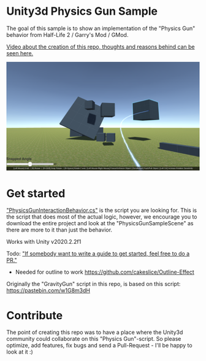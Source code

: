 # Unity3d Physics Gun Sample
The goal of this sample is to show an implementation of the "Physics Gun" behavior from Half-Life 2 / Garry's Mod / GMod.

[Video about the creation of this repo, thoughts and reasons behind can be seen here.](https://www.youtube.com/watch?v=ZnWfChctC9M)

![alt text](Screenshots/Screenshot_1.png "Physics Gun Sample Screenshot")

# Get started
["PhysicsGunInteractionBehavior.cs"](Unity3d-PhysicsGun/Assets/_PhysicsGunAssets/Scripts/PhysicsGunInteractionBehavior.cs) is the script you are looking for.
This is the script that does most of the actual logic, however, we encourage you to download the entire project and look at the "PhysicsGunSampleScene" as there are more to it than just the behavior. 

Works with Unity v2020.2.2f1

Todo: ["If somebody want to write a guide to get started, feel free to do a PR."](https://github.com/Laumania/Unity3d-PhysicsGun/issues/8)
- Needed for outline to work https://github.com/cakeslice/Outline-Effect

Originally the "GravityGun" script in this repo, is based on this script: https://pastebin.com/w1G8m3dH

# Contribute
The point of creating this repo was to have a place where the Unity3d community could collaborate on this "Physics Gun"-script.
So please optimize, add features, fix bugs and send a Pull-Request - I'll be happy to look at it :)
